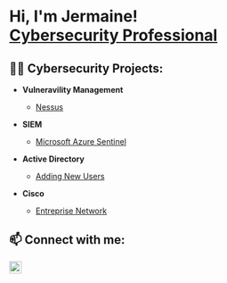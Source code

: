 <h1>Hi, I'm Jermaine! <br/><a href="https://www.linkedin.com/in/jermaine-faltine/">Cybersecurity Professional</a></h1>






<h2>👨‍💻 Cybersecurity Projects:</h2>



- <b>Vulneravility Management</b>
  - [Nessus](https://github.com/GeneralJey/Vulnerability-Management)
  
- <b>SIEM</b>
  - [Microsoft Azure Sentinel](https://github.com/GeneralJey/Azure_Sentinel-)
  

- <b>Active Directory</b>
  - [Adding New Users](https://github.com/GeneralJey/Adding-New-Users)
  
- <b>Cisco</b>
  - [Entreprise Network]()
  


<h2> 📫 Connect with me:</h2>


[<img align="left" alt="jermaine-faltine | LinkedIn" width="22px" src="https://cdn.jsdelivr.net/npm/simple-icons@v3/icons/linkedin.svg" />][linkedin]


[linkedin]: https://www.linkedin.com/in/jermaine-faltine

<!--
**joshmadakor1/joshmadakor1** is a ✨ _special_ ✨ repository because its `README.md` (this file) appears on your GitHub profile.

Here are some ideas to get you started:

- 🔭 I’m currently working on ...
- 🌱 I’m currently learning ...
- 👯 I’m looking to collaborate on ...
- 🤔 I’m looking for help with ...
- 💬 Ask me about ...
- 📫 How to reach me: ...
- 😄 Pronouns: ...
- ⚡ Fun fact: ...
-->
